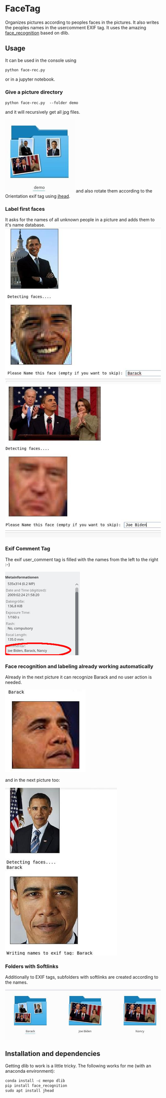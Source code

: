 # FaceTag

Organizes pictures according to peoples faces in the pictures. It also writes the peoples names in the usercomment EXIF tag. It uses the amazing [face_recognition](https://github.com/ageitgey/face_recognition) based on dlib. 


## Usage

It can be used in the console using
```
python face-rec.py
```
or in a jupyter notebook.



### Give a picture directory
```
python face-rec.py  --folder demo
```
and it will recursively get all jpg files.

![](res/pics.jpg)
and also rotate them according to the Orientation exif tag using [jhead](http://www.sentex.net/~mwandel/jhead/).

### Label first faces 
It asks for the names of all unknown people in a picture and adds them to it's name database.
![](res/demo1.jpg)
![](res/demo2.jpg)
### Exif Comment Tag
The exif user_comment tag is filled with the names from the left to the right :-) 

![](res/exif.jpg)

### Face recognition and labeling already working automatically
Already in the next picture it can recognize Barack and no user action is needed.

![](res/demo3.jpg)

and in the next picture too:

![](res/demo6.jpg)

### Folders with Softlinks  
Additionally to EXIF tags, subfolders with softlinks are created according to the names.

![](res/folders.jpg)




## Installation and dependencies

Getting dlib to work is a little tricky. The following works for me (with an anaconda environment):
```
conda install -c menpo dlib 
pip install face_recognition
sudo apt install jhead
```
